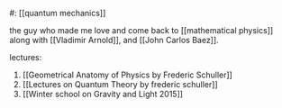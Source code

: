 #: [[quantum mechanics]] 


the guy who made me love and come back to [[mathematical physics]] along with [[Vladimir Arnold]], and [[John Carlos Baez]].

lectures:
1. [[Geometrical Anatomy of Physics by Frederic Schuller]]
2. [[Lectures on Quantum Theory by frederic schuller]]
3. [[Winter school on Gravity and Light 2015]]

